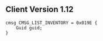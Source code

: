 ## Client Version 1.12

```rust,ignore
cmsg CMSG_LIST_INVENTORY = 0x019E {
    Guid guid;    
}

```
